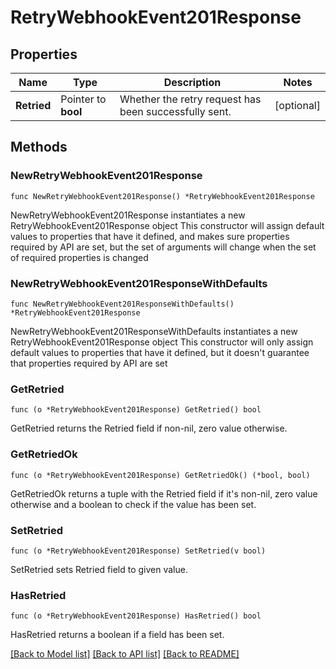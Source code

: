 # RetryWebhookEvent201Response

## Properties

Name | Type | Description | Notes
------------ | ------------- | ------------- | -------------
**Retried** | Pointer to **bool** | Whether the retry request has been successfully sent. | [optional] 

## Methods

### NewRetryWebhookEvent201Response

`func NewRetryWebhookEvent201Response() *RetryWebhookEvent201Response`

NewRetryWebhookEvent201Response instantiates a new RetryWebhookEvent201Response object
This constructor will assign default values to properties that have it defined,
and makes sure properties required by API are set, but the set of arguments
will change when the set of required properties is changed

### NewRetryWebhookEvent201ResponseWithDefaults

`func NewRetryWebhookEvent201ResponseWithDefaults() *RetryWebhookEvent201Response`

NewRetryWebhookEvent201ResponseWithDefaults instantiates a new RetryWebhookEvent201Response object
This constructor will only assign default values to properties that have it defined,
but it doesn't guarantee that properties required by API are set

### GetRetried

`func (o *RetryWebhookEvent201Response) GetRetried() bool`

GetRetried returns the Retried field if non-nil, zero value otherwise.

### GetRetriedOk

`func (o *RetryWebhookEvent201Response) GetRetriedOk() (*bool, bool)`

GetRetriedOk returns a tuple with the Retried field if it's non-nil, zero value otherwise
and a boolean to check if the value has been set.

### SetRetried

`func (o *RetryWebhookEvent201Response) SetRetried(v bool)`

SetRetried sets Retried field to given value.

### HasRetried

`func (o *RetryWebhookEvent201Response) HasRetried() bool`

HasRetried returns a boolean if a field has been set.


[[Back to Model list]](../README.md#documentation-for-models) [[Back to API list]](../README.md#documentation-for-api-endpoints) [[Back to README]](../README.md)


